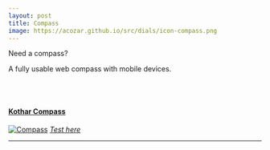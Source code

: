 ```yaml
---
layout: post
title: Compass
image: https://acozar.github.io/src/dials/icon-compass.png
---
```


<div class="ktr-landing-first">
	<p>Need a compass?</p>
	<p>A fully usable web compass with mobile devices.</p>
	<br><br>
	<div class="flex-box-1">
		<section>
			<h4><a href="https://acozar.github.io/watches/compass.html" title="Kothar Compass">Kothar Compass</a></h4>
			<a href="https://acozar.github.io/watches/compass.html" title="Kothar Compass"><img src="https://acozar.github.io/src/img/compass-bg.png" alt="Compass"></a>
			<em><a href="https://acozar.github.io/watches/compass.html" title="Kothar Compass">Test here</a></em>
		</section>
	</div>
	<hr>
</div>